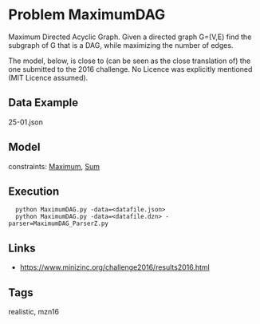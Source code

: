 # Problem MaximumDAG

Maximum Directed Acyclic Graph.
Given a directed graph G=(V,E) find the subgraph of G that is a DAG, while maximizing the number of edges.

The model, below, is close to (can be seen as the close translation of) the one submitted to the 2016 challenge.
No Licence was explicitly mentioned (MIT Licence assumed).

## Data Example
  25-01.json

## Model
  constraints: [Maximum](http://pycsp.org/documentation/constraints/Maximum), [Sum](http://pycsp.org/documentation/constraints/Sum)

## Execution
```
  python MaximumDAG.py -data=<datafile.json>
  python MaximumDAG.py -data=<datafile.dzn> -parser=MaximumDAG_ParserZ.py
```

## Links
  - https://www.minizinc.org/challenge2016/results2016.html

## Tags
  realistic, mzn16
